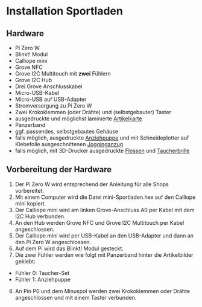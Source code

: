 # Installation Sportladen

## Hardware

* Pi Zero W
* Blinkt! Modul
* Calliope mini
* Grove NFC
* Grove I2C Multitouch mit **zwei** Fühlern
* Grove I2C Hub
* Drei Grove Anschlusskabel
* Micro-USB-Kabel
* Micro-USB auf USB-Adapter
* Stromversorgung zu Pi Zero W
* Zwei Krokoklemmen (oder Drähte) und (selbstgebauter) Taster
* ausgedruckte und möglichst laminierte [Artikelkarte](https://github.com/infchem/T-Race/blob/master/Shops/Shop-Artikel.pdf)
* Panzerband
* ggf. passendes, selbstgebautes Gehäuse
* falls möglich, ausgedruckte [Anziehpuppe](https://github.com/infchem/T-Race/blob/master/Shops/Sportladen/Anziehdino.pdf) und mit Schneideplotter auf Klebefolie ausgeschnittenen [Jogginganzug](https://github.com/infchem/T-Race/blob/master/Shops/Sportladen/Dinopuppe.studio3)
* falls möglich, mit 3D-Drucker ausgedruckte [Flossen](https://github.com/infchem/T-Race/blob/master/Shops/Sportladen/Flosse.stl) und [Taucherbrille](https://github.com/infchem/T-Race/blob/master/Shops/Sportladen/Taucherbrille.stl)

## Vorbereitung der Hardware
1. Der Pi Zero W wird entsprechend der Anleitung für alle Shops vorbereitet.
2. Mit einem Computer wird die Datei mini-Sportladen.hex auf den Calliope mini kopiert.
2. Der Calliope mini wird am linken Grove-Anschluss A0 per Kabel mit dem I2C Hub verbunden.
3. An den Hub werden Grove NFC und Grove I2C Multitouch per Kabel angeschlossen.
4. Der Calliope mini wird per USB-Kabel an den USB-Adapter und dann an den Pi Zero W angeschlossen.
5. Auf dem Pi wird das Blinkt! Modul gesteckt.
6. Die zwei Fühler werden wie folgt mit Panzerband hinter die Artikelbilder geklebt:
* Fühler 0: Taucher-Set
* Fühler 1: Anziehpuppe
8. An Pin P0 und dem Minuspol werden zwei Krokoklemmen oder Drähte angeschlossen und mit einem Taster verbunden.

